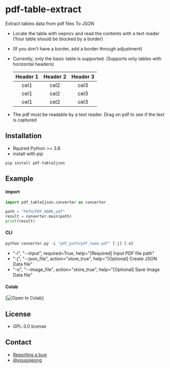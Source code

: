 # pdf-table-extract
Extract tables data from pdf files To JSON

- Locate the table with oepncv and read the contents with a text reader (Your table should be blocked by a border)
- (If you don't have a border, add a border through adjustment)

- Currently, only the basic table is supported. (Supports only tables with horizontal headers)

    | Header 1 | Header 2 | Header 3 |
    |:--------:|:--------:|:--------:|
    |   cel1   |   cel2   |   cel3   |
    |   cel1   |   cel2   |   cel3   |
    |   cel1   |   cel2   |   cel3   |

- The pdf must be readable by a text reader. Drag on pdf to see if the text is captured

## Installation
- Rquired Python >= 3.8
- install with pip
```
pip install pdf-table2json
```

## Example
#### import
```py
import pdf_table2json.converter as converter

path = "PATH/PDF_NAME.pdf"
result = converter.main(path)
print(result)
```

#### CLI
```py
python converter.py -i "pdf_path/pdf_name.pdf" [-j] [-o]
```
- "-i", "--input", required=True, help="[Required] Input PDF file path"
- "-j", "--json_file", action="store_true", help="[Optional] Create JSON Data file"
- "-o", "--image_file", action="store_true", help="[Optional] Save Image Data file"

#### Colab
[![Open In Colab](https://colab.research.google.com/github/yousojeong/pdf-table2json/blob/main/colab_example.ipynb)]

## License
- GPL-3.0 license

## Contact
- [Reporting a bug](https://github.com/yousojeong/pdf-table-extract/issues)
- [@yousojeong](https://github.com/yousojeong)
